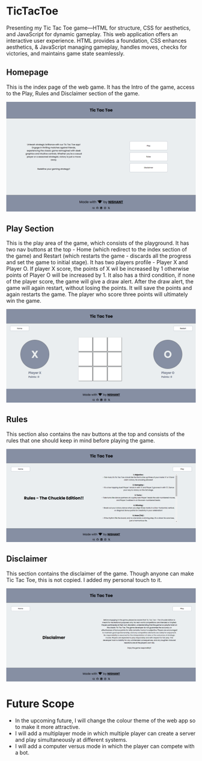 # TicTacToe
Presenting my Tic Tac Toe game—HTML for structure, CSS for aesthetics, and JavaScript for dynamic gameplay. This web application offers an interactive user experience. HTML provides a foundation, CSS enhances aesthetics, &amp; JavaScript managing gameplay, handles moves, checks for victories, and maintains game state seamlessly. 

## Homepage

This is the index page of the web game. It has the Intro of the game, access to the Play, Rules and Disclaimer section of the game.

![image](https://raw.githubusercontent.com/githubxnishant/TicTacToe/main/Screenshot%202024-09-14%20111145.png?token=GHSAT0AAAAAACXBXQZ6QHMTURRMGYA7EC6UZXFEOXQ)


##  Play Section

This is the play area of the game, which consists of the playground. It has two nav buttons at the top - Home (which redirect to the index section of the game) and Restart (which restarts the game - discards all the progress and set the game to initial stage). It has two players profile - Player X and Player O. If player X score, the points of X wil be increased by 1 otherwise points of Player O will be increased by 1. It also has a third condition, if none of the player score, the game will give a draw alert. After the draw alert, the game will again restart, without losing the points. It will save the points and again restarts the game. The player who score three points will ultimately win the game.

![image](https://raw.githubusercontent.com/githubxnishant/TicTacToe/main/Screenshot%202024-09-14%20111255.png?token=GHSAT0AAAAAACXBXQZ6BCJCMVLIGUBLUBREZXFEWRQ)


## Rules

This section also contains the nav buttons at the top and consists of the rules that one should keep in mind before playing the game.

![image](https://raw.githubusercontent.com/githubxnishant/TicTacToe/main/Screenshot%202024-09-14%20111209.png?token=GHSAT0AAAAAACXBXQZ7FYLLUTCGCMSHV7LWZXFEWJA)

## Disclaimer

This section contains the disclaimer of the game. Though anyone can make Tic Tac Toe, this is not copied. I added my personal touch to it.

![image](https://raw.githubusercontent.com/githubxnishant/TicTacToe/main/Screenshot%202024-09-14%20111238.png?token=GHSAT0AAAAAACXBXQZ7DJQVD5Z2YX4ADQ2GZXFEWNA)

# Future Scope

- In the upcoming future, I will change the colour theme of the web app  so to make it more attractive.
- I will add a multiplayer mode in which multiple player can create a server and play simultaneously at different systems.
- I will add a computer versus mode in which the player can compete with a bot.

